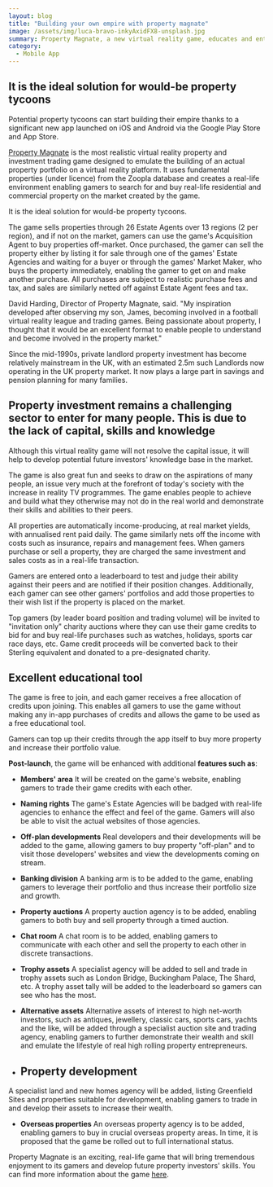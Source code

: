 ```yaml
---
layout: blog
title: "Building your own empire with property magnate"
image: /assets/img/luca-bravo-inkyAxidFX8-unsplash.jpg
summary: Property Magnate, a new virtual reality game, educates and entertains would-be property investors, using real-life property data for a realistic experience.
category:
  - Mobile App
---
```


## It is the ideal solution for would-be property tycoons
Potential property tycoons can start building their empire thanks to a significant new app launched on iOS and Android via the Google Play Store and App Store.

[Property Magnate](https://headchannel.co.uk/stories/real-estate-mobile-game/) is the most realistic virtual reality property and investment trading game designed to emulate the building of an actual property portfolio on a virtual reality platform. It uses fundamental properties (under licence) from the Zoopla database and creates a real-life environment enabling gamers to search for and buy real-life residential and commercial property on the market created by the game.

It is the ideal solution for would-be property tycoons.

The game sells properties through 26 Estate Agents over 13 regions (2 per region), and if not on the market, gamers can use the game's Acquisition Agent to buy properties off-market. Once purchased, the gamer can sell the property either by listing it for sale through one of the games' Estate Agencies and waiting for a buyer or through the games' Market Maker, who buys the property immediately, enabling the gamer to get on and make another purchase. All purchases are subject to realistic purchase fees and tax, and sales are similarly netted off against Estate Agent fees and tax.

David Harding, Director of Property Magnate, said. "My inspiration developed after observing my son, James, becoming involved in a football virtual reality league and trading games. Being passionate about property, I thought that it would be an excellent format to enable people to understand and become involved in the property market."

Since the mid-1990s, private landlord property investment has become relatively mainstream in the UK, with an estimated 2.5m such Landlords now operating in the UK property market. It now plays a large part in savings and pension planning for many families.

## Property investment remains a challenging sector to enter for many people. This is due to the lack of capital, skills and knowledge
Although this virtual reality game will not resolve the capital issue, it will help to develop potential future investors' knowledge base in the market.

The game is also great fun and seeks to draw on the aspirations of many people, an issue very much at the forefront of today's society with the increase in reality TV programmes. The game enables people to achieve and build what they otherwise may not do in the real world and demonstrate their skills and abilities to their peers.

All properties are automatically income-producing, at real market yields, with annualised rent paid daily. The game similarly nets off the income with costs such as insurance, repairs and management fees. When gamers purchase or sell a property, they are charged the same investment and sales costs as in a real-life transaction.

Gamers are entered onto a leaderboard to test and judge their ability against their peers and are notified if their position changes. Additionally, each gamer can see other gamers' portfolios and add those properties to their wish list if the property is placed on the market.

Top gamers (by leader board position and trading volume) will be invited to "invitation only" charity auctions where they can use their game credits to bid for and buy real-life purchases such as watches, holidays, sports car race days, etc. Game credit proceeds will be converted back to their Sterling equivalent and donated to a pre-designated charity.

## Excellent educational tool
The game is free to join, and each gamer receives a free allocation of credits upon joining. This enables all gamers to use the game without making any in-app purchases of credits and allows the game to be used as a free educational tool.

Gamers can top up their credits through the app itself to buy more property and increase their portfolio value.

**Post-launch**, the game will be enhanced with additional **features such as**:

- **Members' area**
It will be created on the game's website, enabling gamers to trade their game credits with each other.

- **Naming rights**
The game's Estate Agencies will be badged with real-life agencies to enhance the effect and feel of the game. Gamers will also be able to visit the actual websites of those agencies.

- **Off-plan developments**
Real developers and their developments will be added to the game, allowing gamers to buy property "off-plan" and to visit those developers' websites and view the developments coming on stream.

- **Banking division**
A banking arm is to be added to the game, enabling gamers to leverage their portfolio and thus increase their portfolio size and growth.

- **Property auctions**
A property auction agency is to be added, enabling gamers to both buy and sell property through a timed auction.

- **Chat room**
A chat room is to be added, enabling gamers to communicate with each other and sell the property to each other in discrete transactions.

- **Trophy assets**
A specialist agency will be added to sell and trade in trophy assets such as London Bridge, Buckingham Palace, The Shard, etc. A trophy asset tally will be added to the leaderboard so gamers can see who has the most.

- **Alternative assets**
Alternative assets of interest to high net-worth investors, such as antiques, jewellery, classic cars, sports cars, yachts and the like, will be added through a specialist auction site and trading agency, enabling gamers to further demonstrate their wealth and skill and emulate the lifestyle of real high rolling property entrepreneurs.

- ## Property development
A specialist land and new homes agency will be added, listing Greenfield Sites and properties suitable for development, enabling gamers to trade in and develop their assets to increase their wealth.

- **Overseas properties**
An overseas property agency is to be added, enabling gamers to buy in crucial overseas property areas. In time, it is proposed that the game be rolled out to full international status.

Property Magnate is an exciting, real-life game that will bring tremendous enjoyment to its gamers and develop future property investors' skills. You can find more information about the game [here](https://headchannel.co.uk/stories/real-estate-mobile-game/).

